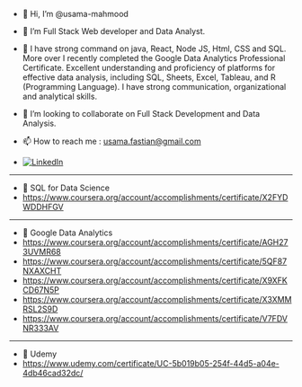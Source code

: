 - 👋 Hi, I’m @usama-mahmood
- 👀 I’m Full Stack Web developer and Data Analyst.

- 🌱 I have strong command on java, React, Node JS, Html, CSS and SQL. More over I recently completed the Google Data Analytics Professional Certificate. Excellent understanding and proficiency of platforms for effective data analysis, including SQL, Sheets, Excel, Tableau, and R (Programming Language).  I have strong communication, organizational and analytical skills. 
- 💞️ I’m looking to collaborate on Full Stack Development and Data Analysis.
- 📫 How to reach me : usama.fastian@gmail.com 
- [![LinkedIn][linkedin-shield]][linkedin-url]
- ---
- :muscle: SQL for Data Science
- https://www.coursera.org/account/accomplishments/certificate/X2FYDWDDHFGV
-  ---
- :muscle: Google Data Analytics 
- https://www.coursera.org/account/accomplishments/certificate/AGH273UVMR68
- https://www.coursera.org/account/accomplishments/certificate/5QF87NXAXCHT
- https://www.coursera.org/account/accomplishments/certificate/X9XFKCD67N5P 
- https://www.coursera.org/account/accomplishments/certificate/X3XMMRSL2S9D
- https://www.coursera.org/account/accomplishments/certificate/V7FDVNR333AV
-  ---
- :muscle: Udemy
- https://www.udemy.com/certificate/UC-5b019b05-254f-44d5-a04e-4db46cad32dc/

<!---
usama-mahmood/usama-mahmood is a ✨ special ✨ repository because its `README.md` (this file) appears on your GitHub profile.
You can click the Preview link to take a look at your changes.
--->


<!-- MARKDOWN LINKS & IMAGES -->
<!-- https://www.markdownguide.org/basic-syntax/#reference-style-links -->
[contributors-shield]: https://img.shields.io/github/contributors/othneildrew/Best-README-Template.svg?style=for-the-badge
[contributors-url]: https://github.com/othneildrew/Best-README-Template/graphs/contributors
[forks-shield]: https://img.shields.io/github/forks/othneildrew/Best-README-Template.svg?style=for-the-badge
[forks-url]: https://github.com/othneildrew/Best-README-Template/network/members
[stars-shield]: https://img.shields.io/github/stars/othneildrew/Best-README-Template.svg?style=for-the-badge
[stars-url]: https://github.com/othneildrew/Best-README-Template/stargazers
[issues-shield]: https://img.shields.io/github/issues/othneildrew/Best-README-Template.svg?style=for-the-badge
[issues-url]: https://github.com/othneildrew/Best-README-Template/issues
[license-shield]: https://img.shields.io/github/license/othneildrew/Best-README-Template.svg?style=for-the-badge
[license-url]: https://github.com/othneildrew/Best-README-Template/blob/master/LICENSE.txt
[linkedin-shield]: https://img.shields.io/badge/-LinkedIn-black.svg?style=for-the-badge&logo=linkedin&colorB=555
[linkedin-url]: https://www.linkedin.com/in/usama-mahmood-4140b42b
[product-screenshot]: images/screenshot.png
